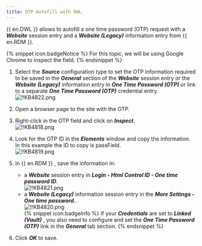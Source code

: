 ```yaml
---
title: OTP Autofill with DWL
---
```

{{ en.DWL }} allows to autofill a one time password (OTP) request with a ***Website*** session entry and a ***Website (Legacy)*** information entry from {{ en.RDM }}.

{% snippet icon.badgeNotice %}
For this topic, we will be using Google Chrome to inspect the field.
{% endsnippet %}

1. Select the ***Source*** configuration type to set the OTP information required to be saved in the ***General*** section of the ***Website*** session entry or the ***Website (Legacy)*** information entry in ***One Time Password (OTP)*** or link to a separate ***One Time Password (OTP)*** credential entry.  
![!!KB4822.png](https://webdevolutions.azureedge.net/docs/en/kb/KB4822.png)
1. Open a browser page to the site with the OTP.  
1. Right-click in the OTP field and click on ***Inspect***.  
![!!KB4818.png](https://webdevolutions.azureedge.net/docs/en/kb/KB4818.png)
1. Look for the OTP ID in the ***Elements*** window and copy the information. In this example the ID to copy is passField.  
![!!KB4819.png](https://webdevolutions.azureedge.net/docs/en/kb/KB4819.png)
1. In {{ en.RDM }} , save the information in:
   - a ***Website*** session entry in ***Login - Html Control ID - One time password ID***.  
      ![!!KB4821.png](https://webdevolutions.azureedge.net/docs/en/kb/KB4821.png)
   - a ***Website (Legacy)*** information session entry in the ***More Settings - One time password***..  
      ![!!KB4820.png](https://webdevolutions.azureedge.net/docs/en/kb/KB4820.png)  
{% snippet icon.badgeInfo %}
If your ***Credentials*** are set to ***Linked (Vault)*** , you also need to configure and set the ***One Time Password (OTP)*** link in the ***General*** tab section.
{% endsnippet %}  

6. Click ***OK*** to save.
